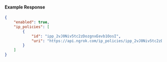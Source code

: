 <!-- Code generated for API Clients. DO NOT EDIT. -->

#### Example Response

```json
{
	"enabled": true,
	"ip_policies": [
		{
			"id": "ipp_2vJ0Niv5tc2zDozgnxEevb1OosI",
			"uri": "https://api.ngrok.com/ip_policies/ipp_2vJ0Niv5tc2zDozgnxEevb1OosI"
		}
	]
}
```
